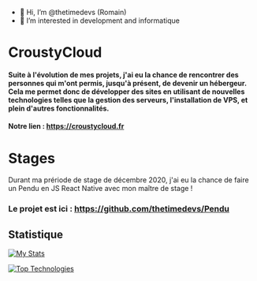 - 👋 Hi, I’m @thetimedevs (Romain)
- 👀 I’m interested in development and informatique

# CroustyCloud

#### Suite à l'évolution de mes projets, j'ai eu la chance de rencontrer des personnes qui m'ont permis, jusqu'à présent, de devenir un hébergeur. Cela me permet donc de développer des sites en utilisant de nouvelles technologies telles que la gestion des serveurs, l'installation de VPS, et plein d'autres fonctionnalités.

#### Notre lien : https://croustycloud.fr

# Stages

Durant ma prériode de stage de décembre 2020, j'ai eu la chance de faire un Pendu en JS React Native avec mon maître de stage !

### Le projet est ici : https://github.com/thetimedevs/Pendu



## Statistique

[![My Stats](https://github-readme-stats.vercel.app/api?username=thetimedevs&show_icons=true&theme=tokyonight)](https://github.com/anuraghazra/github-readme-stats)

[![Top Technologies](https://github-readme-stats.vercel.app/api/top-langs/?username=thetimedevs&langs_count=3&theme=tokyonight)](https://github.com/anuraghazra/github-readme-stats)
